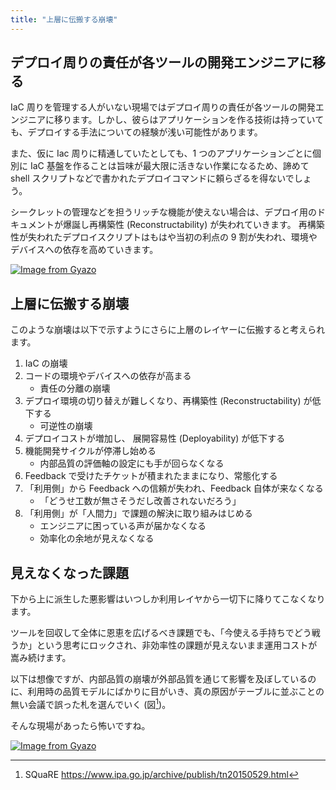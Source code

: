 ```yaml
---
title: "上層に伝搬する崩壊"
---
```


## デプロイ周りの責任が各ツールの開発エンジニアに移る

IaC 周りを管理する人がいない現場ではデプロイ周りの責任が各ツールの開発エンジニアに移ります。しかし、彼らはアプリケーションを作る技術は持っていても、デプロイする手法についての経験が浅い可能性があります。

また、仮に Iac 周りに精通していたとしても、1 つのアプリケーションごとに個別に IaC 基盤を作ることは旨味が最大限に活きない作業になるため、諦めて shell スクリプトなどで書かれたデプロイコマンドに頼らざるを得ないでしょう。

シークレットの管理などを担うリッチな機能が使えない場合は、デプロイ用のドキュメントが爆誕し再構築性 (Reconstructability) が失われていきます。 再構築性が失われたデプロイスクリプトはもはや当初の利点の 9 割が失われ、環境やデバイスへの依存を高めていきます。

[![Image from Gyazo](https://i.gyazo.com/b6397026ee6302430ede98405446307e.png)](https://gyazo.com/b6397026ee6302430ede98405446307e)

## 上層に伝搬する崩壊

このような崩壊は以下で示すようにさらに上層のレイヤーに伝搬すると考えられます。

1. IaC の崩壊
1. コードの環境やデバイスへの依存が高まる
   - 責任の分離の崩壊
1. デプロイ環境の切り替えが難しくなり、再構築性 (Reconstructability) が低下する
   - 可逆性の崩壊
1. デプロイコストが増加し、 展開容易性 (Deployability) が低下する
1. 機能開発サイクルが停滞し始める
   - 内部品質の評価軸の設定にも手が回らなくなる
1. Feedback で受けたチケットが積まれたままになり、常態化する
1. 「利用側」から Feedback への信頼が失われ、Feedback 自体が来なくなる
   - 「どうせ工数が無さそうだし改善されないだろう」
1. 「利用側」が「人間力」で課題の解決に取り組みはじめる
   - エンジニアに困っている声が届かなくなる
   - 効率化の余地が見えなくなる

## 見えなくなった課題

下から上に派生した悪影響はいつしか利用レイヤから一切下に降りてこなくなります。

ツールを回収して全体に恩恵を広げるべき課題でも、「今使える手持ちでどう戦うか」という思考にロックされ、非効率性の課題が見えないまま運用コストが嵩み続けます。

以下は想像ですが、内部品質の崩壊が外部品質を通じて影響を及ぼしているのに、利用時の品質モデルにばかりに目がいき、真の原因がテーブルに並ぶことの無い会議で誤った札を選んでいく (図[^SQuaRE])。

そんな現場があったら怖いですね。

[![Image from Gyazo](https://i.gyazo.com/2d521007aa9077bc93cdb6b826be2058.png)](https://gyazo.com/2d521007aa9077bc93cdb6b826be2058)

[^SQuaRE]: SQuaRE https://www.ipa.go.jp/archive/publish/tn20150529.html
